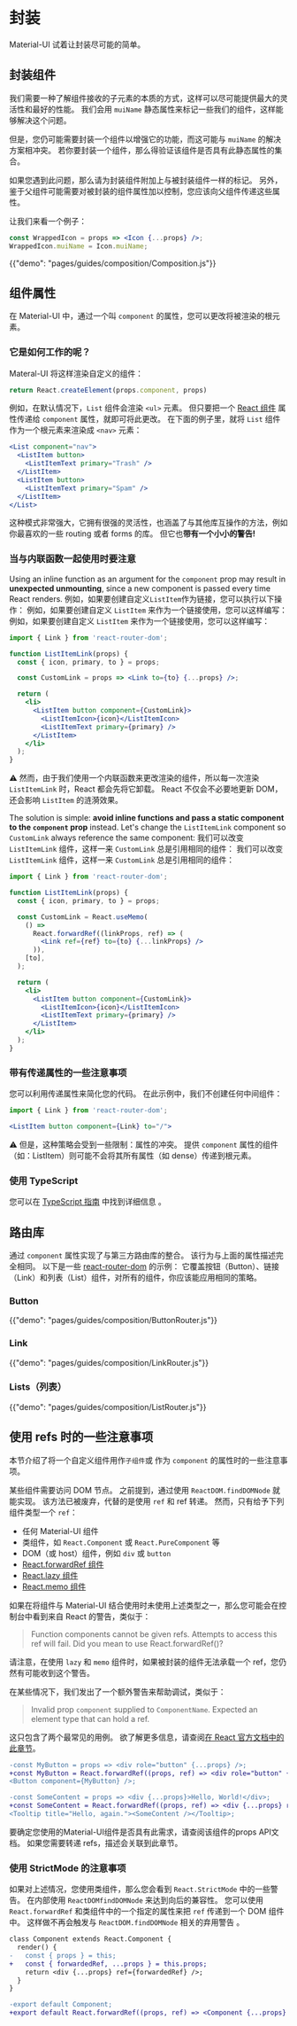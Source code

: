 # 封装

<p class="description">Material-UI 试着让封装尽可能的简单。</p>

## 封装组件

我们需要一种了解组件接收的子元素的本质的方式，这样可以尽可能提供最大的灵活性和最好的性能。 我们会用 `muiName` 静态属性来标记一些我们的组件，这样能够解决这个问题。

但是，您仍可能需要封装一个组件以增强它的功能，而这可能与 `muiName` 的解决方案相冲突。 若你要封装一个组件，那么得验证该组件是否具有此静态属性的集合。

如果您遇到此问题，那么请为封装组件附加上与被封装组件一样的标记。 另外，鉴于父组件可能需要对被封装的组件属性加以控制，您应该向父组件传递这些属性。

让我们来看一个例子：

```jsx
const WrappedIcon = props => <Icon {...props} />;
WrappedIcon.muiName = Icon.muiName;
```

{{"demo": "pages/guides/composition/Composition.js"}}

## 组件属性

在 Material-UI 中，通过一个叫 `component` 的属性，您可以更改将被渲染的根元素。

### 它是如何工作的呢？

Materal-UI 将这样渲染自定义的组件：

```js
return React.createElement(props.component, props)
```

例如，在默认情况下，`List` 组件会渲染 `<ul>` 元素。 但只要把一个 [React 组件](https://reactjs.org/docs/components-and-props.html#function-and-class-components) 属性传递给 `component` 属性，就即可将此更改。 在下面的例子里，就将 `List` 组件作为一个根元素来渲染成 `<nav>` 元素：

```jsx
<List component="nav">
  <ListItem button>
    <ListItemText primary="Trash" />
  </ListItem>
  <ListItem button>
    <ListItemText primary="Spam" />
  </ListItem>
</List>
```

这种模式非常强大，它拥有很强的灵活性，也涵盖了与其他库互操作的方法，例如你最喜欢的一些 routing 或者 forms 的库。 但它也**带有一个小小的警告!**

### 当与内联函数一起使用时要注意

Using an inline function as an argument for the `component` prop may result in **unexpected unmounting**, since a new component is passed every time React renders. 例如，如果要创建自定义`ListItem`作为链接，您可以执行以下操作： 例如，如果要创建自定义 `ListItem` 来作为一个链接使用，您可以这样编写： 例如，如果要创建自定义 `ListItem` 来作为一个链接使用，您可以这样编写：

```jsx
import { Link } from 'react-router-dom';

function ListItemLink(props) {
  const { icon, primary, to } = props;

  const CustomLink = props => <Link to={to} {...props} />;

  return (
    <li>
      <ListItem button component={CustomLink}>
        <ListItemIcon>{icon}</ListItemIcon>
        <ListItemText primary={primary} />
      </ListItem>
    </li>
  );
}
```

⚠️ 然而，由于我们使用一个内联函数来更改渲染的组件，所以每一次渲染 `ListItemLink` 时，React 都会先将它卸载。 React 不仅会不必要地更新 DOM，还会影响 `ListItem` 的涟漪效果。

The solution is simple: **avoid inline functions and pass a static component to the `component` prop** instead. Let's change the `ListItemLink` component so `CustomLink` always reference the same component: 我们可以改变 `ListItemLink` 组件，这样一来 `CustomLink` 总是引用相同的组件： 我们可以改变 `ListItemLink` 组件，这样一来 `CustomLink` 总是引用相同的组件：

```jsx
import { Link } from 'react-router-dom';

function ListItemLink(props) {
  const { icon, primary, to } = props;

  const CustomLink = React.useMemo(
    () =>
      React.forwardRef((linkProps, ref) => (
        <Link ref={ref} to={to} {...linkProps} />
      )),
    [to],
  );

  return (
    <li>
      <ListItem button component={CustomLink}>
        <ListItemIcon>{icon}</ListItemIcon>
        <ListItemText primary={primary} />
      </ListItem>
    </li>
  );
}
```

### 带有传递属性的一些注意事项

您可以利用传递属性来简化您的代码。 在此示例中，我们不创建任何中间组件：

```jsx
import { Link } from 'react-router-dom';

<ListItem button component={Link} to="/">
```

⚠️ 但是，这种策略会受到一些限制：属性的冲突。 提供 `component` 属性的组件（如：ListItem）则可能不会将其所有属性（如 dense）传递到根元素。

### 使用 TypeScript

您可以在 [TypeScript 指南](/guides/typescript/#usage-of-component-prop) 中找到详细信息 。

## 路由库

通过 `component` 属性实现了与第三方路由库的整合。 该行为与上面的属性描述完全相同。 以下是一些 [react-router-dom](https://github.com/ReactTraining/react-router) 的示例： 它覆盖按钮（Button）、链接（Link）和列表（List）组件，对所有的组件，你应该能应用相同的策略。

### Button

{{"demo": "pages/guides/composition/ButtonRouter.js"}}

### Link

{{"demo": "pages/guides/composition/LinkRouter.js"}}

### Lists（列表）

{{"demo": "pages/guides/composition/ListRouter.js"}}

## 使用 refs 时的一些注意事项

本节介绍了将一个自定义组件用作`子组件`或 作为 `component` 的属性时的一些注意事项。

某些组件需要访问 DOM 节点。 之前提到，通过使用 `ReactDOM.findDOMNode` 就能实现。 该方法已被废弃，代替的是使用 `ref` 和 ref 转递。 然而，只有给予下列组件类型一个 `ref`：

- 任何 Material-UI 组件
- 类组件，如 `React.Component` 或 `React.PureComponent` 等
- DOM（或 host）组件，例如 `div` 或 `button`
- [React.forwardRef 组件](https://reactjs.org/docs/react-api.html#reactforwardref)
- [React.lazy 组件](https://reactjs.org/docs/react-api.html#reactlazy)
- [React.memo 组件](https://reactjs.org/docs/react-api.html#reactmemo)

如果在将组件与 Material-UI 结合使用时未使用上述类型之一，那么您可能会在控制台中看到来自 React 的警告，类似于：

> Function components cannot be given refs. Attempts to access this ref will fail. Did you mean to use React.forwardRef()?

请注意，在使用 `lazy` 和 `memo` 组件时，如果被封装的组件无法承载一个 ref，您仍然有可能收到这个警告。

在某些情况下，我们发出了一个额外警告来帮助调试，类似于：

> Invalid prop `component` supplied to `ComponentName`. Expected an element type that can hold a ref.

这只包含了两个最常见的用例。 欲了解更多信息，请查阅[在 React 官方文档中的此章节](https://reactjs.org/docs/forwarding-refs.html)。

```diff
-const MyButton = props => <div role="button" {...props} />;
+const MyButton = React.forwardRef((props, ref) => <div role="button" {...props} ref={ref} />);
<Button component={MyButton} />;
```

```diff
-const SomeContent = props => <div {...props}>Hello, World!</div>;
+const SomeContent = React.forwardRef((props, ref) => <div {...props} ref={ref}>你好，世界！</div>);
<Tooltip title="Hello, again."><SomeContent /></Tooltip>;
```

要确定您使用的Material-UI组件是否具有此需求，请查阅该组件的props API文档。 如果您需要转递 refs，描述会关联到此章节。

### 使用 StrictMode 的注意事项

如果对上述情况，您使用类组件，那么您会看到 `React.StrictMode` 中的一些警告。 在内部使用 `ReactDOMfindDOMNode` 来达到向后的兼容性。 您可以使用 ` React.forwardRef ` 和类组件中的一个指定的属性来把 `ref` 传递到一个 DOM 组件中。 这样做不再会触发与 ` ReactDOM.findDOMNode ` 相关的弃用警告 。

```diff
class Component extends React.Component {
  render() {
-   const { props } = this;
+   const { forwardedRef, ...props } = this.props;
    return <div {...props} ref={forwardedRef} />;
  }
}

-export default Component;
+export default React.forwardRef((props, ref) => <Component {...props} forwardedRef={ref} />);
```
